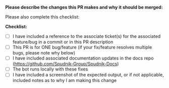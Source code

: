 **Please describe the changes this PR makes and why it should be merged:**


Please also complete this checklist:

**Checklist:**

- [ ] I have included a reference to the associate ticket(s) for the associated feature/bug in a commit or in this PR description
- [ ] This PR is for ONE bug/feature (if your fix/feature resolves multiple bugs, please note why below)
- [ ] I have included associated documentation updates in the docs repo (https://github.com/Spudnik-Group/Spudnik-Docs)
- [ ] The bot runs locally with these fixes
- [ ] I have included a screenshot of the expected output, or if not applicable, included notes as to why I am making this change